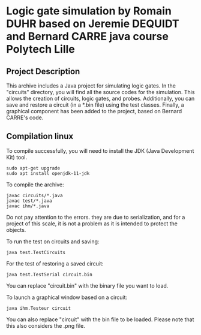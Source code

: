 # Logic gate simulation by Romain DUHR based on Jeremie DEQUIDT and Bernard CARRE java course Polytech Lille

## Project Description
This archive includes a Java project for simulating logic gates. In the "circuits" directory, you will find all the source codes for the simulation. This allows the creation of circuits, logic gates, and probes. Additionally, you can save and restore a circuit (in a *.bin file) using the test classes. Finally, a graphical component has been added to the project, based on Bernard CARRE's code.

## Compilation linux

To compile successfully, you will need to install the JDK (Java Development Kit) tool.
```
sudo apt-get upgrade
sudo apt install openjdk-11-jdk
```
To compile the archive:
```
javac circuits/*.java
javac test/*.java
javac ihm/*.java
```
Do not pay attention to the errors. they are due to serialization, and for a project of this scale, it is not a problem as it is intended to protect the objects.

To run the test on circuits and saving:
```
java test.TestCircuits 
```

For the test of restoring a saved circuit:
```
java test.TestSerial circuit.bin
```

You can replace "circuit.bin" with the binary file you want to load.

To launch a graphical window based on a circuit:
```
java ihm.Testeur circuit
```
You can also replace "circuit" with the bin file to be loaded. Please note that this also considers the .png file.

